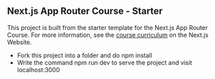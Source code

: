 ## Next.js App Router Course - Starter

This project is built from  the starter template for the Next.js App Router Course. For more information, see the [course curriculum](https://nextjs.org/learn) on the Next.js Website.

- Fork this project into a folder and do npm install
- Write the command npm run dev to serve the project and visit localhost:3000



